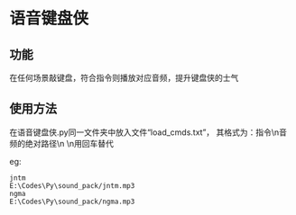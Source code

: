 # 语音键盘侠
功能
--
在任何场景敲键盘，符合指令则播放对应音频，提升键盘侠的士气

使用方法
--
在语音键盘侠.py同一文件夹中放入文件“load_cmds.txt”，
其格式为：指令\n音频的绝对路径\n
\n用回车替代

eg:
```
jntm
E:\Codes\Py\sound_pack/jntm.mp3
ngma
E:\Codes\Py\sound_pack/ngma.mp3
```

